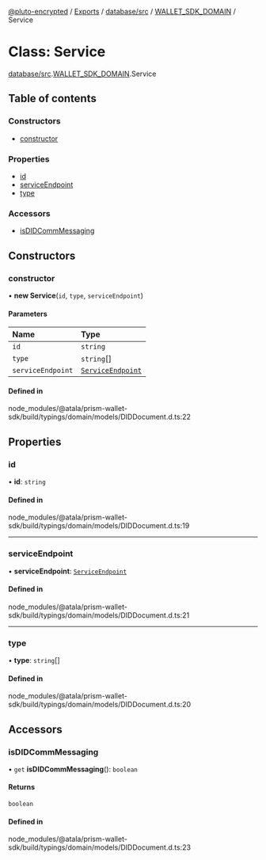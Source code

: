 [@pluto-encrypted](../README.md) / [Exports](../modules.md) / [database/src](../modules/database_src.md) / [WALLET\_SDK\_DOMAIN](../modules/database_src.WALLET_SDK_DOMAIN.md) / Service

# Class: Service

[database/src](../modules/database_src.md).[WALLET\_SDK\_DOMAIN](../modules/database_src.WALLET_SDK_DOMAIN.md).Service

## Table of contents

### Constructors

- [constructor](database_src.WALLET_SDK_DOMAIN.Service.md#constructor)

### Properties

- [id](database_src.WALLET_SDK_DOMAIN.Service.md#id)
- [serviceEndpoint](database_src.WALLET_SDK_DOMAIN.Service.md#serviceendpoint)
- [type](database_src.WALLET_SDK_DOMAIN.Service.md#type)

### Accessors

- [isDIDCommMessaging](database_src.WALLET_SDK_DOMAIN.Service.md#isdidcommmessaging)

## Constructors

### constructor

• **new Service**(`id`, `type`, `serviceEndpoint`)

#### Parameters

| Name | Type |
| :------ | :------ |
| `id` | `string` |
| `type` | `string`[] |
| `serviceEndpoint` | [`ServiceEndpoint`](database_src.WALLET_SDK_DOMAIN.ServiceEndpoint.md) |

#### Defined in

node_modules/@atala/prism-wallet-sdk/build/typings/domain/models/DIDDocument.d.ts:22

## Properties

### id

• **id**: `string`

#### Defined in

node_modules/@atala/prism-wallet-sdk/build/typings/domain/models/DIDDocument.d.ts:19

___

### serviceEndpoint

• **serviceEndpoint**: [`ServiceEndpoint`](database_src.WALLET_SDK_DOMAIN.ServiceEndpoint.md)

#### Defined in

node_modules/@atala/prism-wallet-sdk/build/typings/domain/models/DIDDocument.d.ts:21

___

### type

• **type**: `string`[]

#### Defined in

node_modules/@atala/prism-wallet-sdk/build/typings/domain/models/DIDDocument.d.ts:20

## Accessors

### isDIDCommMessaging

• `get` **isDIDCommMessaging**(): `boolean`

#### Returns

`boolean`

#### Defined in

node_modules/@atala/prism-wallet-sdk/build/typings/domain/models/DIDDocument.d.ts:23
